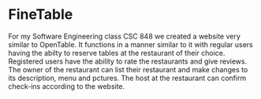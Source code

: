 # FineTable

For my Software Engineering class CSC 848 we created a website very similar to OpenTable. It functions in a manner similar to it with regular users having the abilty to reserve tables at the restaurant of their choice. Registered users have the ability to rate the restaurants and give reviews.
The owner of the restaurant can list their restaurant and make changes to its description, menu and pctures.
The host at the restaurant can confirm check-ins according to the website.
